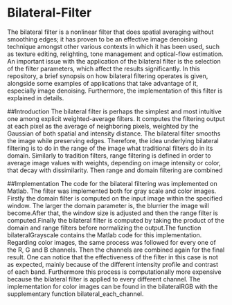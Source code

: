 # Bilateral-Filter
The bilateral filter is a nonlinear filter that does spatial averaging without smoothing edges; it has proven to be an effective image denoising technique amongst other various contexts in which it has been used, such as texture editing, relighting, tone management and optical-flow estimation. An important issue with the application of the bilateral filter is the selection of the filter parameters, which affect the results significantly. In this repository, a brief synopsis on how bilateral filtering operates is given, alongside some examples of applications that take advantage of it, especially image denoising. Furthermore, the implementation of this filter is explained in details.

##Introduction
The bilateral filter is perhaps the simplest and most intuitive one among explicit weighted-average filters. It computes the filtering output at each pixel as the average of neighboring pixels, weighted by the Gaussian of both spatial and intensity distance. The bilateral filter smooths the image while preserving edges. Therefore, the idea underlying bilateral filtering is to do in the range of the image what traditional filters do in its domain. Similarly to tradition filters, range filtering is defined in order to average image values with weights, depending on image intensity or color, that decay with dissimilarity. Then range and domain filtering are combined

##Implementation
The code for the bilateral filtering was implemented on Matlab. The filter was implemented both for gray scale and color images. Firstly the domain filter is computed on the input image within the specified window. The larger the domain parameter is, the blurrier the image will become.After that, the window size is adjusted and then the range filter is computed.Finally the bilateral filter is computed by taking the product of the domain and range filters before normalizing the output.The function bilateralGrayscale contains the Matlab code for this implementation. Regarding color images, the same process was followed for every one of the R, G and B channels. Then the channels are combined again for the final result. One can notice that the effectiveness of the filter in this case is not as expected, mainly because of the different intensity profile and contrast of each band. Furthermore this process is computationally more expensive because the bilateral filter is applied to every different channel. The implementation for color images can be found in the bilateralRGB with the supplementary function bilateral_each_channel.
